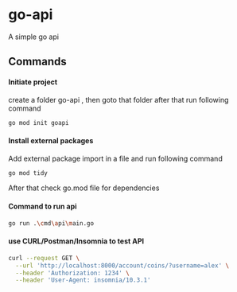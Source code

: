 # go-api
A simple go api


## Commands


#### Initiate project

create a folder go-api , then goto that folder after that run following command

```bash
go mod init goapi
```

#### Install external packages

Add external package import in a file and run following command

```bash
go mod tidy
```
After that check go.mod file for dependencies

#### Command to run api

```bash
go run .\cmd\api\main.go
```

#### use CURL/Postman/Insomnia to test API

```bash
curl --request GET \
  --url 'http://localhost:8000/account/coins/?username=alex' \
  --header 'Authorization: 1234' \
  --header 'User-Agent: insomnia/10.3.1'
```